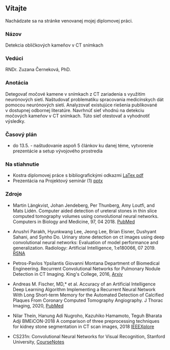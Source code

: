 ## <a name="about"></a>Vítajte

Nachádzate sa na stránke venovanej mojej diplomovej práci.

### Názov

 Detekcia obličkových kameňov v CT snímkach

### Vedúci
RNDr. Zuzana Černeková, PhD.

### Anotácia

Detegovať močové kamene v snímkach z CT zariadenia s využitím neurónových sietí. Naštudovať problematiku spracovania medicínskych dát pomocou neurónových sietí. Analyzovať existujúce riešenia publikované v dostupnej odbornej literatúre. Navrhnúť sieť vhodnú na detekciu močových kameňov v CT snímkach. Túto sieť otestovať a vyhodnotiť výsledky.


### Časový plán

* do 13.5. - naštudovanie aspoň 5 článkov ku danej téme, vytvorenie prezentácie a setup vývojového prostredia

### Na stiahnutie
* Kostra diplomovej práce s bibliografickými odkazmi [LaTex pdf](kostra.pdf)
* Prezentácia na Projektový seminár (1) [pptx](prezentacia_seminar1.pptx)

### Zdroje

* Martin Längkvist, Johan Jendeberg, Per Thunberg, Amy Loutfi, and Mats Lidén. Computer aided detection of ureteral stones in thin slice computed tomography volumes using convolutional neural networks. Computers in Biology and Medicine, 97, 04 2018. [PubMed](https://pubmed.ncbi.nlm.nih.gov/29730498/)

* Anushri Parakh, Hyunkwang Lee, Jeong Lee, Brian Eisner, Dushyant Sahani, and Synho Do. Urinary stone detection on ct images using deep convolutional neural networks: Evaluation of model performance and generalization. Radiology: Artificial Intelligence, 1:e180066, 07 2019. [RSNA](https://pubs.rsna.org/doi/full/10.1148/ryai.2019180066)

* Petros-Pavlos Ypsilantis Giovanni Montana Department of Biomedical Engineering. Recurrent Convolutional Networks for Pulmonary Nodule Detection in CT Imaging. King's College, 2016, [Arxiv](https://arxiv.org/pdf/1609.09143.pdf)

* Andreas M. Fischer, MD,* et al. Accuracy of an Artificial Intelligence Deep Learning Algorithm Implementing a Recurrent Neural Network With Long Short-term Memory for the Automated Detection of Calcified Plaques From Coronary Computed Tomography Angiography. J Thorac Imaging, 2020, [PubMed](https://pubmed.ncbi.nlm.nih.gov/32168163/)

* Nilar Thein, Hanung Adi Nugroho, Kazuhiko Hamamoto, Teguh Bharata Adji BMEiCON-2018 A comparison of three preprocessing techniques for
kidney stone segmentation in CT scan images, 2018 [IEEEXplore](https://ieeexplore.ieee.org/abstract/document/8609996)

* CS231n: Convolutional Neural Networks for Visual Recognition, Stanford University, [CourseNotes](http://cs231n.stanford.edu/)
